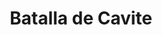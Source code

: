 ﻿---
title: "Batalla de Cavite"
permalink: periodes_691.html
layout: periode
dataInici: 1898-05-01
sidebar: periodes
pares:
  - 690:
    title: "Guerra de Cuba"
    dataInici: "(1898-04-21)"
    dataFi: "(1898-08-12)"

fills:
jocsPrincipals:
jocsEscenaris:
jocsEpoca:
  - title: "Fire When Ready"
    bggId: 5194
    escenari: "Manila Bay"
    dataInici: 
    dataFi: 

jocsEpocaEscenaris:
---
